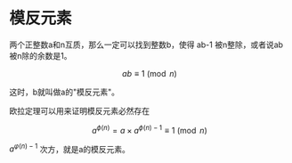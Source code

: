 # 模反元素

两个正整数a和n互质，那么一定可以找到整数b，使得 ab-1 被n整除，或者说ab被n除的余数是1。

$$ab\equiv 1\pmod n$$

这时，b就叫做a的"模反元素"。

欧拉定理可以用来证明模反元素必然存在 

$$a^{ϕ(n)}=a\times a^{ϕ(n)-1}\equiv1\pmod {n}$$

$a^{φ(n)-1}$ 次方，就是a的模反元素。